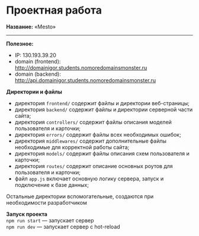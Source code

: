 # Проектная работа

__Название:__ «Mesto»  

------

__Полезное:__  

- IP: 130.193.39.20
- domain (frontend): http://domainigor.students.nomoredomainsmonster.ru
- domain (backend): http://api.domainigor.students.nomoredomainsmonster.ru


__Директории и файлы__  

- директория `frontend/` содержит файлы и директории веб-страницы;
- директория `backend/` содержит файлы и директории серверной части сайта;
- директория `controllers/` содержит файлы описания моделей пользователя и карточки;  
- директория `errors/` содержит файлы всех необходимых ошибок;  
- директория `middlewares/` содержит дополнительные файлы необходимые для корректной работы сайта;  
- директория `models/` содержит файлы описания схем пользователя и карточки;  
- директория `routes/` содержит описание основных роутов для пользователя и карточки;  
- файл `app.js` включает основную логику сервера, запуск и подключение к базе данных;  

Остальные директории вспомогательные, создаются при необходимости разработчиком  


__Запуск проекта__  
`npm run start` — запускает сервер  
`npm run dev` — запускает сервер с hot-reload  
